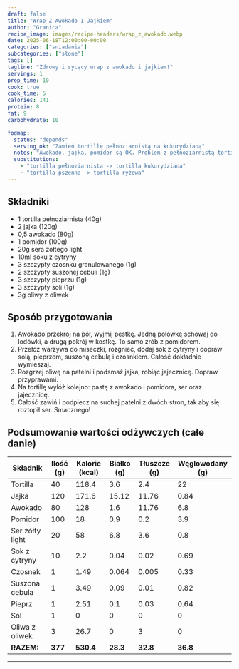 ```yaml
---
draft: false
title: "Wrap Z Awokado I Jajkiem"
author: "Granica"
recipe_image: images/recipe-headers/wrap_z_awokado.webp
date: 2025-06-18T12:00:00-00:00
categories: ["sniadania"]
subcategories: ["słone"]
tags: []
tagline: "Zdrowy i sycący wrap z awokado i jajkiem!"
servings: 1
prep_time: 10
cook: true
cook_time: 5
calories: 141
protein: 8
fat: 9
carbohydrate: 10

fodmap:
  status: "depends"
  serving_ok: "Zamień tortillę pełnoziarnistą na kukurydzianą"
  notes: "Awokado, jajka, pomidor są OK. Problem z pełnoziarnistą tortillą"
  substitutions:
    - "tortilla pełnoziarnista -> tortilla kukurydziana"
    - "tortilla pszenna -> tortilla ryżowa"
---
```


## Składniki
- 1 tortilla pełnoziarnista (40g)
- 2 jajka (120g)
- 0,5 awokado (80g)
- 1 pomidor (100g)
- 20g sera żółtego light
- 10ml soku z cytryny
- 3 szczypty czosnku granulowanego (1g)
- 2 szczypty suszonej cebuli (1g)
- 3 szczypty pieprzu (1g)
- 3 szczypty soli (1g)
- 3g oliwy z oliwek

## Sposób przygotowania
1. Awokado przekrój na pół, wyjmij pestkę. Jedną połówkę schowaj do lodówki, a drugą pokrój w kostkę. To samo zrób z pomidorem.
2. Przełóż warzywa do miseczki, rozgnieć, dodaj sok z cytryny i dopraw solą, pieprzem, suszoną cebulą i czosnkiem. Całość dokładnie wymieszaj.
3. Rozgrzej oliwę na patelni i podsmaż jajka, robiąc jajecznicę. Dopraw przyprawami.
4. Na tortillę wyłóż kolejno: pastę z awokado i pomidora, ser oraz jajecznicę.
5. Całość zawiń i podpiecz na suchej patelni z dwóch stron, tak aby się roztopił ser. Smacznego!

## Podsumowanie wartości odżywczych (całe danie)

| Składnik         | Ilość (g) | Kalorie (kcal) | Białko (g) | Tłuszcze (g) | Węglowodany (g) |
|------------------|-----------|---------------|------------|--------------|-----------------|
| Tortilla         | 40        | 118.4         | 3.6        | 2.4          | 22              |
| Jajka            | 120       | 171.6         | 15.12      | 11.76        | 0.84            |
| Awokado          | 80        | 128           | 1.6        | 11.76        | 6.8             |
| Pomidor          | 100       | 18            | 0.9        | 0.2          | 3.9             |
| Ser żółty light  | 20        | 58            | 6.8        | 3.6          | 0.8             |
| Sok z cytryny    | 10        | 2.2           | 0.04       | 0.02         | 0.69            |
| Czosnek          | 1         | 1.49          | 0.064      | 0.005        | 0.33            |
| Suszona cebula   | 1         | 3.49          | 0.09       | 0.01         | 0.82            |
| Pieprz           | 1         | 2.51          | 0.1        | 0.03         | 0.64            |
| Sól              | 1         | 0             | 0          | 0            | 0               |
| Oliwa z oliwek   | 3         | 26.7          | 0          | 3            | 0               |
| **RAZEM:**       | **377**   | **530.4**     | **28.3**   | **32.8**     | **36.8**        |

---